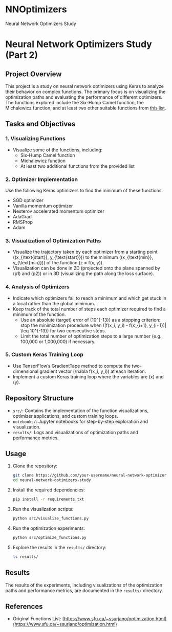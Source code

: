 # NNOptimizers
Neural Network Optimizers Study
# Neural Network Optimizers Study (Part 2)

## Project Overview

This project is a study on neural network optimizers using Keras to analyze their behavior on complex functions. The primary focus is on visualizing the optimization paths and evaluating the performance of different optimizers. The functions explored include the Six-Hump Camel function, the Michalewicz function, and at least two other suitable functions from [this list](https://www.sfu.ca/~ssurjano/optimization.html).

## Tasks and Objectives

### 1. Visualizing Functions
- Visualize some of the functions, including:
  - Six-Hump Camel function
  - Michalewicz function
  - At least two additional functions from the provided list

### 2. Optimizer Implementation
Use the following Keras optimizers to find the minimum of these functions:
- SGD optimizer
- Vanilla momentum optimizer
- Nesterov accelerated momentum optimizer
- AdaGrad
- RMSProp
- Adam

### 3. Visualization of Optimization Paths
- Visualize the trajectory taken by each optimizer from a starting point \((x_{\text{start}}, y_{\text{start}})\) to the minimum \((x_{\text{min}}, y_{\text{min}})\) of the function \(z = f(x, y)\).
- Visualization can be done in 2D (projected onto the plane spanned by \(p1\) and \(p2\)) or in 3D (visualizing the path along the loss surface).

### 4. Analysis of Optimizers
- Indicate which optimizers fail to reach a minimum and which get stuck in a local rather than the global minimum.
- Keep track of the total number of steps each optimizer required to find a minimum of the function.
  - Use an absolute (target) error of \(10^{-13}\) as a stopping criterion: stop the minimization procedure when \(|f(x_i, y_i) - f(x_{i+1}, y_{i+1})| \leq 10^{-13}\) for two consecutive steps.
  - Limit the total number of optimization steps to a large number (e.g., 100,000 or 1,000,000) if necessary.

### 5. Custom Keras Training Loop
- Use TensorFlow’s GradientTape method to compute the two-dimensional gradient vector \(\nabla f(x_i, y_i)\) at each iteration.
- Implement a custom Keras training loop where the variables are \(x\) and \(y\).

## Repository Structure
- `src/`: Contains the implementation of the function visualizations, optimizer applications, and custom training loops.
- `notebooks/`: Jupyter notebooks for step-by-step exploration and visualization.
- `results/`: Logs and visualizations of optimization paths and performance metrics.

## Usage
1. Clone the repository:
    ```sh
    git clone https://github.com/your-username/neural-network-optimizers-study.git
    cd neural-network-optimizers-study
    ```

2. Install the required dependencies:
    ```sh
    pip install -r requirements.txt
    ```

3. Run the visualization scripts:
    ```sh
    python src/visualize_functions.py
    ```

4. Run the optimization experiments:
    ```sh
    python src/optimize_functions.py
    ```

5. Explore the results in the `results/` directory:
    ```sh
    ls results/
    ```

## Results
The results of the experiments, including visualizations of the optimization paths and performance metrics, are documented in the `results/` directory.

## References
- Original Functions List: [https://www.sfu.ca/~ssurjano/optimization.html](https://www.sfu.ca/~ssurjano/optimization.html)

